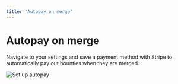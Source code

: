 ```yaml
---
title: "Autopay on merge"
---
```


# Autopay on merge

Navigate to your settings and save a payment method with Stripe to automatically pay out bounties when they are merged.

![Set up autopay](/images/docs/autopay.png)
